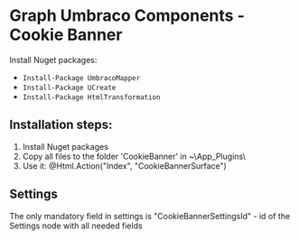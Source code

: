 # Graph Umbraco Components - Cookie Banner

Install Nuget packages:
* `Install-Package UmbracoMapper`
* `Install-Package UCreate`
* `Install-Package HtmlTransformation`

## Installation steps:
1. Install Nuget packages
2. Copy all files to the folder 'CookieBanner' in ~\App_Plugins\
3. Use it: @Html.Action("Index", "CookieBannerSurface")

## Settings
The only mandatory field in settings is "CookieBannerSettingsId" - id of the Settings node with all needed fields